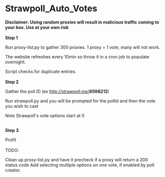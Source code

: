 # Strawpoll_Auto_Votes
<strong>Disclaimer: Using random proxies will result in malicious traffic coming to your box. Use at your own risk</strong>
<br></br>
<strong>Step 1</strong>

Run proxy-list.py to gather 300 proxies. 1 proxy = 1 vote, many will not work.

The website refreshes every 10min so throw it in a cron job to populate overnight.

Script checks for duplicate entries.
<br></br>
<strong>Step 2</strong>

Gather the poll ID (ex http://strawpoll.me/<strong>6598212</strong>)

Run strawpoll.py and you will be prompted for the pollId and then the vote you wish to cast

*Note* Strawpoll's vote options start at 0
<br></br>

<strong>Step 3</strong>

Profit
<br></br>
TODO: 

Clean up proxy-list.py and have it precheck if a proxy will return a 200 status code
Add selecting multiple options on one vote, if enabled by poll creator.